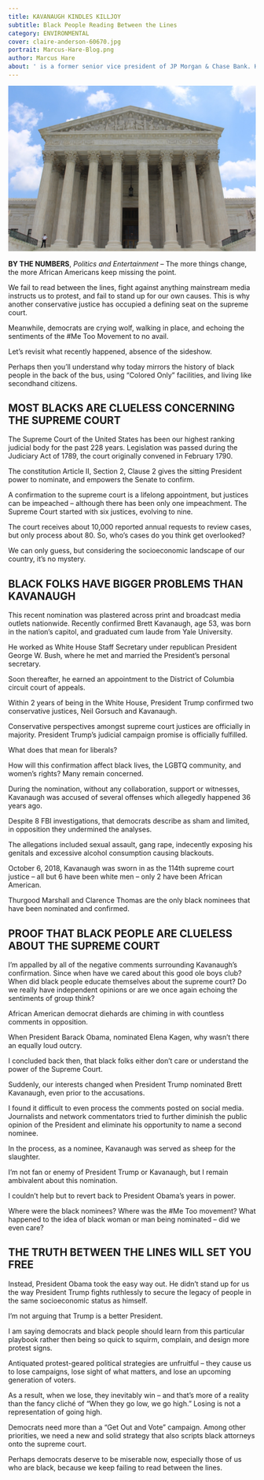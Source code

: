 ```yaml
---
title: KAVANAUGH KINDLES KILLJOY
subtitle: Black People Reading Between the Lines
category: ENVIRONMENTAL
cover: claire-anderson-60670.jpg
portrait: Marcus-Hare-Blog.png
author: Marcus Hare 
about: ' is a former senior vice president of JP Morgan & Chase Bank. He over 15 years in management with finance, sales, marketing and non-profit organizations.'
---
```


![unsplash.com](./claire-anderson-60670.jpg)

**BY THE NUMBERS**, *Politics and Entertainment* – The more things change, the more African Americans keep missing the point.

We fail to read between the lines, fight against anything mainstream media instructs us to protest, and fail to stand up for our own causes. This is why another conservative justice has occupied a defining seat on the supreme court.

Meanwhile, democrats are crying wolf, walking in place, and echoing the sentiments of the #Me Too Movement to no avail.

Let’s revisit what recently happened, absence of the sideshow.

Perhaps then you’ll understand why today mirrors the history of black people in the back of the bus, using “Colored Only” facilities, and living like secondhand citizens.

## MOST BLACKS ARE CLUELESS CONCERNING THE SUPREME COURT 
 
The Supreme Court of the United States has been our highest ranking judicial body for the past 228 years.  Legislation was passed during the Judiciary Act of 1789, the court originally convened in February 1790.

The constitution Article II, Section 2, Clause 2 gives the sitting President power to nominate, and empowers the Senate to confirm.  

A confirmation to the supreme court is a lifelong appointment, but justices can be impeached – although there has been only one impeachment. The Supreme Court started with six justices, evolving to nine. 

The court receives about 10,000 reported annual requests to review cases, but only process about 80. So, who’s cases do you think get overlooked?

We can only guess, but considering the socioeconomic landscape of our country, it’s no mystery. 

## BLACK FOLKS HAVE BIGGER PROBLEMS THAN KAVANAUGH 

This recent nomination was plastered across print and broadcast media outlets nationwide. Recently confirmed Brett Kavanaugh, age 53, was born in the nation’s capitol, and graduated cum laude from Yale University.  

He worked as White House Staff Secretary under republican President George W. Bush, where he met and married the President’s personal secretary.  

Soon thereafter, he earned an appointment to the District of Columbia circuit court of appeals.
   
Within 2 years of being in the White House, President Trump confirmed two conservative justices, Neil Gorsuch and Kavanaugh.  

Conservative perspectives amongst supreme court justices are officially in majority. 
President Trump’s judicial campaign promise is officially fulfilled.

What does that mean for liberals?

How will this confirmation affect black lives, the LGBTQ community, and women’s rights?
Many remain concerned.

During the nomination, without any collaboration, support or witnesses, Kavanaugh was accused of several offenses which allegedly happened 36 years ago.

Despite 8 FBI investigations, that democrats describe as sham and limited, in opposition they undermined the analyses.

The allegations included sexual assault, gang rape, indecently exposing his genitals and excessive alcohol consumption causing blackouts.    

October 6, 2018, Kavanaugh was sworn in as the 114th supreme court justice – all but 6 have been white men – only 2 have been African American. 

Thurgood Marshall and Clarence Thomas are the only black nominees that have been nominated and confirmed.

## PROOF THAT BLACK PEOPLE ARE CLUELESS ABOUT THE SUPREME COURT

I’m appalled by all of the negative comments surrounding Kavanaugh’s confirmation. Since when have we cared about this good ole boys club? When did black people educate themselves about the supreme court? Do we really have independent opinions or are we once again echoing the sentiments of group think?

African American democrat diehards are chiming in with countless comments in opposition.

When President Barack Obama, nominated Elena Kagen, why wasn’t there an equally loud outcry. 

I concluded back then, that black folks either don’t care or understand the power of the Supreme Court.

Suddenly, our interests changed when President Trump nominated Brett Kavanaugh, even prior to the accusations. 

I found it difficult to even process the comments posted on social media. Journalists and network commentators tried to further diminish the public opinion of the President and eliminate his opportunity to name a second nominee.

In the process, as a nominee, Kavanaugh was served as sheep for the slaughter.

I’m not fan or enemy of President Trump or Kavanaugh, but I remain ambivalent about this nomination. 

I couldn’t help but to revert back to President Obama’s years in power.  

Where were the black nominees? Where was the #Me Too movement? What happened to the idea of black woman or man being nominated – did we even care?  

## THE TRUTH BETWEEN THE LINES WILL SET YOU FREE

Instead, President Obama took the easy way out. He didn’t stand up for us the way President Trump fights ruthlessly to secure the legacy of people in the same socioeconomic status as himself.

I’m not arguing that Trump is a better President.

I am saying democrats and black people should learn from this particular playbook rather then being so quick to squirm, complain, and design more protest signs. 

Antiquated protest-geared political strategies are unfruitful – they cause us to lose campaigns, lose sight of what matters, and lose an upcoming generation of voters.

As a result, when we lose, they inevitably win – and that’s more of a reality than the fancy cliché of “When they go low, we go high.” Losing is not a representation of going high.

Democrats need more than a “Get Out and Vote” campaign. Among other priorities, we need a new and solid strategy that also scripts black attorneys onto the supreme court. 

Perhaps democrats deserve to be miserable now, especially those of us who are black, because we keep failing to read between the lines.  
